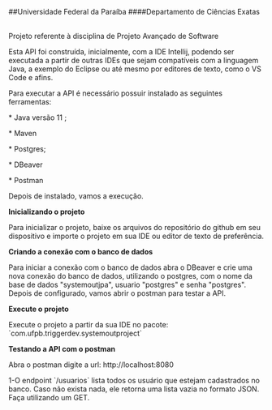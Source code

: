 ##Universidade Federal da Paraíba
####Departamento de Ciências Exatas

<br>Projeto referente à disciplina de Projeto Avançado de Software</br>

<p> Esta API foi construída, inicialmente, com a IDE Intellij, podendo ser executada
a partir de outras IDEs que sejam compatíveis com a linguagem Java, a exemplo do Eclipse
ou até mesmo por editores de texto, como o VS Code e afins.</p>
<p>Para executar a API é necessário possuir instalado as seguintes ferramentas:</p>
<p>* Java versão 11 ;</p>
<p>* Maven</p>
<p>* Postgres;</p>
<p>* DBeaver</p>
<p>* Postman</p>
<p>Depois de instalado, vamos a execução.</p>

 **Inicializando o projeto**
 <p>Para inicializar o projeto, baixe os arquivos do repositório do github
 em seu dispositivo e importe o projeto em sua IDE ou editor de texto de preferência.</p>

**Criando a conexão com o banco de dados** 
<p>Para iniciar a conexão com o banco de dados abra o DBeaver e crie
 uma nova conexão do banco de dados, utilizando o postgres, com o nome da base de dados "systemoutjpa", usuario "postgres" e senha "postgres".
 Depois de configurado, vamos abrir o postman para testar a API.</p>
 
 **Execute o projeto**
 <p>Execute o projeto a partir da sua IDE no pacote: `com.ufpb.triggerdev.systemoutproject` </p>
 
 **Testando a API com o postman**
 <p>Abra o postman digite a url: http://localhost:8080</p>
 <p>1-O endpoint `/usuarios` lista todos os usuário que estejam cadastrados no banco.
 Caso não exista nada, ele retorna uma lista vazia no formato JSON.
 Faça utilizando um GET.</p>
 
 
 
 
 






